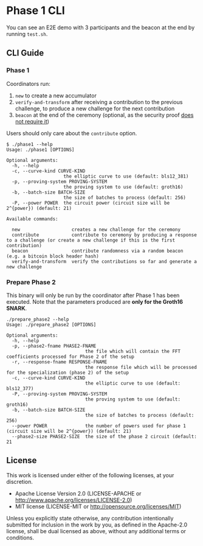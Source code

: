# Phase 1 CLI

You can see an E2E demo with 3 participants and the beacon at the end by running `test.sh`.

## CLI Guide

### Phase 1

Coordinators run:
1. `new` to create a new accumulator
1. `verify-and-transform` after receiving a contribution to the previous challenge, to produce a new challenge for the next contribution
1. `beacon` at the end of the ceremony (optional, as the security proof [does not require it](https://electriccoin.co/blog/reinforcing-the-security-of-the-sapling-mpc/))

Users should only care about the `contribute` option.

```text
$ ./phase1 --help
Usage: ./phase1 [OPTIONS]

Optional arguments:
  -h, --help
  -c, --curve-kind CURVE-KIND
                     the elliptic curve to use (default: bls12_381)
  -p, --proving-system PROVING-SYSTEM
                     the proving system to use (default: groth16)
  -b, --batch-size BATCH-SIZE
                     the size of batches to process (default: 256)
  -P, --power POWER  the circuit power (circuit size will be 2^{power}) (default: 21)

Available commands:

  new                   creates a new challenge for the ceremony
  contribute            contribute to ceremony by producing a response to a challenge (or create a new challenge if this is the first contribution)
  beacon                contribute randomness via a random beacon (e.g. a bitcoin block header hash)
  verify-and-transform  verify the contributions so far and generate a new challenge
```

### Prepare Phase 2

This binary will only be run by the coordinator after Phase 1 has been executed.
Note that the parameters produced are **only for the Groth16 SNARK**.

```text
./prepare_phase2 --help
Usage: ./prepare_phase2 [OPTIONS]

Optional arguments:
  -h, --help
  -p, --phase2-fname PHASE2-FNAME
                             the file which will contain the FFT coefficients processed for Phase 2 of the setup
  -r, --response-fname RESPONSE-FNAME
                             the response file which will be processed for the specialization (phase 2) of the setup
  -c, --curve-kind CURVE-KIND
                             the elliptic curve to use (default: bls12_377)
  -P, --proving-system PROVING-SYSTEM
                             the proving system to use (default: groth16)
  -b, --batch-size BATCH-SIZE
                             the size of batches to process (default: 256)
  --power POWER              the number of powers used for phase 1 (circuit size will be 2^{power}) (default: 21)
  --phase2-size PHASE2-SIZE  the size of the phase 2 circuit (default: 21
```

## License

This work is licensed under either of the following licenses, at your discretion.

- Apache License Version 2.0 (LICENSE-APACHE or <http://www.apache.org/licenses/LICENSE-2.0>)
- MIT license (LICENSE-MIT or <http://opensource.org/licenses/MIT>)

Unless you explicitly state otherwise, any contribution intentionally submitted for inclusion in the work by you,
as defined in the Apache-2.0 license, shall be dual licensed as above, without any additional terms or conditions.
